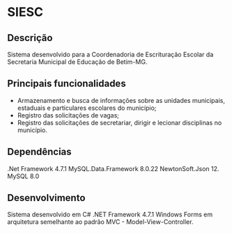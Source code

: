 # SIESC

## Descrição
Sistema desenvolvido para a Coordenadoria de Escrituração Escolar da Secretaria Municipal de Educação de Betim-MG.

## Principais funcionalidades
* Armazenamento e busca de informações sobre as unidades municipais, estaduais e particulares escolares do município;
* Registro das solicitações de vagas;
* Registro das solicitações de secretariar, dirigir e lecionar disciplinas no município.

## Dependências
.Net Framework 4.7.1
MySQL.Data.Framework 8.0.22
NewtonSoft.Json 12.
MySQL 8.0

## Desenvolvimento
Sistema desenvolvido em C# .NET Framework 4.7.1 Windows Forms em arquitetura semelhante ao padrão MVC - Model-View-Controller.

